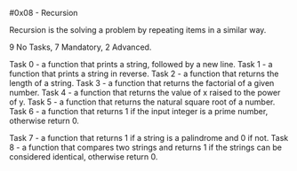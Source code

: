 #0x08 - Recursion

Recursion is the solving a problem by repeating items in a similar way.

9 No Tasks, 7 Mandatory, 2 Advanced.

Task 0 - a function that prints a string, followed by a new line. 
Task 1 - a function that prints a string in reverse. 
Task 2 - a function that returns the length of a string. 
Task 3 - a function that returns the factorial of a given number.
Task 4 - a function that returns the value of x raised to the power of y.
Task 5 - a function that returns the natural square root of a number.
Task 6 - a function that returns 1 if the input integer is a prime number,
	 otherwise return 0.

Task 7 - a function that returns 1 if a string is a palindrome and 0 if not. 
Task 8 - a function that compares two strings and returns 1 if the strings can
	 be considered identical, otherwise return 0.
